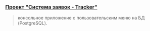 ### [Проект "Система заявок - Tracker"](https://github.com/eskendarov/job4j_tracker)
> консольное приложение с пользовательским меню на БД (PostgreSQL).
